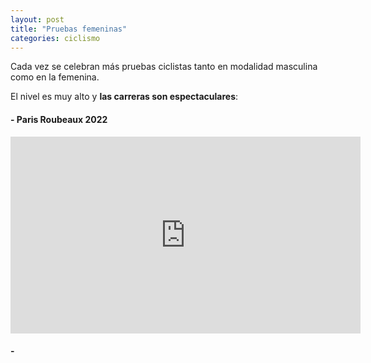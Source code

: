 ```yaml
---
layout: post
title: "Pruebas femeninas"
categories: ciclismo
---
```


Cada vez se celebran más pruebas ciclistas tanto en modalidad masculina como en la femenina.

El nivel es muy alto y **las carreras son espectaculares**:

#### - Paris Roubeaux 2022

<iframe width="560" height="315" src="https://www.youtube.com/embed/WErdDGErLZI" title="YouTube video player" frameborder="0" allow="accelerometer; autoplay; clipboard-write; encrypted-media; gyroscope; picture-in-picture" allowfullscreen

#### - Tour Flandes 2021

<iframe width="560" height="315" src="https://www.youtube.com/embed/oHn4uuC5ZMo" title="YouTube video player" frameborder="0" allow="accelerometer; autoplay; clipboard-write; encrypted-media; gyroscope; picture-in-picture" allowfullscreen></iframe>

#### - 
